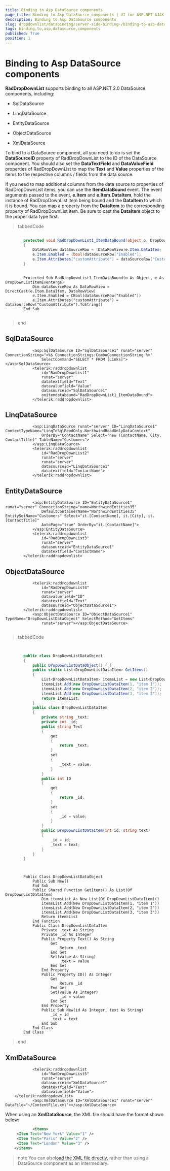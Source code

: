 ```yaml
---
title: Binding to Asp DataSource components
page_title: Binding to Asp DataSource components | UI for ASP.NET AJAX Documentation
description: Binding to Asp DataSource components
slug: dropdownlist/databinding/server-side-binding-/binding-to-asp-datasource-components
tags: binding,to,asp,datasource,components
published: True
position: 1
---
```


# Binding to Asp DataSource components



__RadDropDownList__ supports binding to all ASP.NET 2.0 DataSource components, including:

* SqlDataSource

* LinqDataSource

* EntityDataSource

* ObjectDataSource

* XmlDataSource

To bind to a DataSource component, all you need to do is set the __DataSourceID__ property of RadDropDownList to the ID of the DataSource component. You should also set the __DataTextField__ and __DataValueField__ properties of RadDropDownList to map the __Text__ and __Value__ properties of the items to the respective columns / fields from the data source.

If you need to map additional columns from the data source to properties of RadDropDownList items, you can use the __ItemDataBound__ event. The event arguments passed to the event, __e.Item__ and __e.Item.DataItem__, hold the instance of RadDropDownList item being bound and the __DataItem__ to which it is bound. You can map a property from the __DataItem__ to the corresponding property of RadDropDownList item. Be sure to cast the __DataItem__ object to the proper data type first.

>tabbedCode

````C#
	
	    protected void RadDropDownList1_ItemDataBound(object o, DropDownListItemEventArgs e)
	    {
	        DataRowView dataSourceRow = (DataRowView)e.Item.DataItem;
	        e.Item.Enabled = (bool)dataSourceRow["Enabled"];
	        e.Item.Attributes["customAttribute"] = dataSourceRow["CustomAttribute"].ToString();
	    }
	
````



````VB.NET
	    Protected Sub RadDropDownList1_ItemDataBound(o As Object, e As DropDownListItemEventArgs)
	        Dim dataSourceRow As DataRowView = DirectCast(e.Item.DataItem, DataRowView)
	        e.Item.Enabled = CBool(dataSourceRow("Enabled"))
	        e.Item.Attributes("customAttribute") = dataSourceRow("CustomAttribute").ToString()
	    End Sub
	
````


>end

## SqlDataSource

````ASPNET
	        <asp:SqlDataSource ID="SqlDataSource1" runat="server" ConnectionString="<%$ ConnectionStrings:ComboConnectionString %>"
	            SelectCommand="SELECT * FROM [Links]"></asp:SqlDataSource>
	        <telerik:raddropdownlist
	            id="RadDropDownList1"
	            runat="server"
	            datatextfield="Text"
	            datavaluefield="Value"
	            datasourceid="SqlDataSource1"
	            onitemdatabound="RadDropDownList1_ItemDataBound">
	        </telerik:raddropdownlist>
````



## LinqDataSource

````ASPNET
	        <asp:LinqDataSource runat="server" ID="LinqDataSource1" ContextTypeName="LinqToSqlReadOnly.NorthwindReadOnlyDataContext"
	            OrderBy="ContactName" Select="new (ContactName, City, ContactTitle)" TableName="Customers">
	        </asp:LinqDataSource>
	        <telerik:raddropdownlist
	            id="RadDropDownList2"
	            runat="server"
	            runat="server"
	            datasourceid="LinqDataSource1"
	            datatextfield="ContactName">
	        </telerik:raddropdownlist>
````



## EntityDataSource

````ASPNET
	        <asp:EntityDataSource ID="EntityDataSource1" runat="server" ConnectionString="name=NorthwindEntities35"
	            DefaultContainerName="NorthwindEntities35" EntitySetName="Customers" Select="it.[ContactName], it.[City], it.[ContactTitle]"
	            AutoPage="true" OrderBy="it.[ContactName]">
	        </asp:EntityDataSource>
	        <telerik:raddropdownlist
	            id="RadDropDownList3"
	            runat="server"
	            datasourceid="EntityDataSource1"
	            datatextfield="ContactName">
	    </telerik:raddropdownlist>
````



## ObjectDataSource

````ASPNET
	        <telerik:raddropdownlist
	            id="RadDropDownList4"
	            runat="server"
	            datavaluefield="ID"
	            datatextfield="Text"
	            datasourceid="ObjectDataSource1">    
	    </telerik:raddropdownlist>
	        <asp:ObjectDataSource ID="ObjectDataSource1" TypeName="DropDownListDataObject" SelectMethod="GetItems"
	            runat="server"></asp:ObjectDataSource>
	
````



>tabbedCode

````C#
	
	
	    public class DropDownListDataObject
	    {
	        public DropDownListDataObject() { }
	        public static List<DropDownListDataItem> GetItems()
	        {
	            List<DropDownListDataItem> itemsList = new List<DropDownListDataItem>();
	            itemsList.Add(new DropDownListDataItem(1, "item 1"));
	            itemsList.Add(new DropDownListDataItem(2, "item 2"));
	            itemsList.Add(new DropDownListDataItem(3, "item 3"));
	            return itemsList;
	        }
	        public class DropDownListDataItem
	        {
	            private string _text;
	            private int _id;
	            public string Text
	            {
	                get
	                {
	                    return _text;
	                }
	                set
	                {
	                    _text = value;
	                }
	            }
	            public int ID
	            {
	                get
	                {
	                    return _id;
	                }
	                set
	                {
	                    _id = value;
	                }
	            }
	            public DropDownListDataItem(int id, string text)
	            {
	                _id = id;
	                _text = text;
	            }
	        }
	    }
````



````VB.NET
	
	
	    Public Class DropDownListDataObject
	        Public Sub New()
	        End Sub
	        Public Shared Function GetItems() As List(Of DropDownListDataItem)
	            Dim itemsList As New List(Of DropDownListDataItem)()
	            itemsList.Add(New DropDownListDataItem(1, "item 1"))
	            itemsList.Add(New DropDownListDataItem(2, "item 2"))
	            itemsList.Add(New DropDownListDataItem(3, "item 3"))
	            Return itemsList
	        End Function
	        Public Class DropDownListDataItem
	            Private _text As String
	            Private _id As Integer
	            Public Property Text() As String
	                Get
	                    Return _text
	                End Get
	                Set(value As String)
	                    _text = value
	                End Set
	            End Property
	            Public Property ID() As Integer
	                Get
	                    Return _id
	                End Get
	                Set(value As Integer)
	                    _id = value
	                End Set
	            End Property
	            Public Sub New(id As Integer, text As String)
	                _id = id
	                _text = text
	            End Sub
	        End Class
	    End Class
````


>end

## XmlDataSource

````ASPNET
	        <telerik:raddropdownlist
	            id="RadDropDownList5"
	            runat="server"
	            datasourceid="XmlDataSource1"
	            datatextfield="Text"
	            datavaluefield="Value">
	</telerik:raddropdownlist>
	        <asp:XmlDataSource ID="XmlDataSource1" runat="server" DataFile="~/ContentFile.xml"></asp:XmlDataSource>
````



When using an __XmlDataSource__, the XML file should have the format shown below:

````XML
	        <items>
	 <Item Text="New York" Value="1" />
	 <Item Text="Paris" Value="2" />
	 <Item Text="London" Value="3" />
	</items>
````



>note You can also[load the XML file directly](E822D96F-D682-4F38-82AE-3D4496F0C7FA), rather than using a DataSource component as an intermediary.
>

